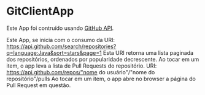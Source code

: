 # GitClientApp

Este App foi contruído usando [GitHub API](https://developer.github.com/v3/).

Este App, se inicia com o consumo da URI: https://api.github.com/search/repositories?q=language:Java&sort=stars&page=1
Esta URI retorna uma lista paginada dos repositórios, ordenados por popularidade decrescente. 
Ao tocar em um item, o app leva a lista de Pull Requests do repositório. URI: https://api.github.com/repos/"nome do usuário"/"nome do repositório"/pulls
Ao tocar em um item, o app abre no browser a página do Pull Request em questão.




